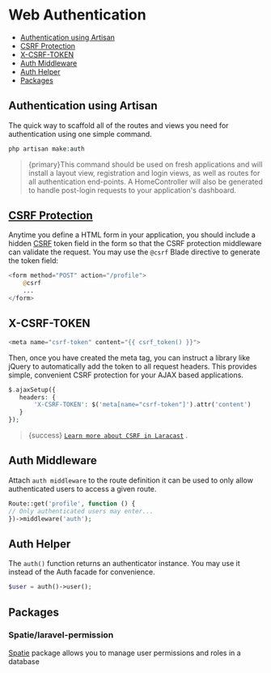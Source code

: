 # Web Authentication

   - [Authentication using Artisan ](#authentication-quickstart)
   - [CSRF Protection](#CSRF-protection)
   - [X-CSRF-TOKEN](#X-CSRF-TOKEN)
   - [Auth Middleware](#middleware)
   - [Auth Helper](#helper)
   - [Packages](#packages)

<a name="authentication-quickstart"></a>
## Authentication using Artisan

The quick way to scaffold all of the routes and views you need for authentication using one simple command.
```php
php artisan make:auth
```    
    
>{primary}This command should be used on fresh applications and will install a layout view, 
 registration and login views, as well as routes for all authentication end-points. 
 A HomeController will also be generated to handle post-login requests to your application's dashboard.
 
 
<a name="CSRF-protection"></a>
## [CSRF Protection](https://laravel.com/docs/csrf)
 
Anytime you define a HTML form in your application, you should include a hidden [CSRF](https://laravel.com/docs/csrf) token field in the form so that the CSRF protection middleware can validate the request. You may use the `@csrf` Blade directive to generate the token field:
 
```php
<form method="POST" action="/profile">
    @csrf
    ...
</form>
```

<a name="X-CSRF-TOKEN"></a>
## X-CSRF-TOKEN
```php 
<meta name="csrf-token" content="{{ csrf_token() }}">
```    
 
 Then, once you have created the meta tag, you can instruct a library like jQuery to automatically add the token to all request headers. This provides simple, convenient CSRF protection for your AJAX based applications.
 
 ```php  
$.ajaxSetup({
    headers: {
        'X-CSRF-TOKEN': $('meta[name="csrf-token"]').attr('content')
    }
});
 ```
 
 
>{success} [`Learn more about CSRF in Laracast`](https://laracasts.com/series/how-do-i/episodes/6) .
     
 <a name="middleware"></a>
 ## Auth Middleware
     
 Attach `auth middleware` to the route definition it can be used to only allow authenticated users to access a given route. 

```php 
Route::get('profile', function () {
// Only authenticated users may enter...
})->middleware('auth');
```       
     
 <a name="helper"></a> 
 ## Auth Helper

 The `auth()` function returns an authenticator instance. You may use it instead of the Auth facade for convenience.
```php  
$user = auth()->user();
```
       
 <a name="packages"></a>
 ## Packages
   
 ### Spatie/laravel-permission
 [Spatie](https://github.com/spatie/laravel-permission) package allows you to manage user permissions and roles in a database